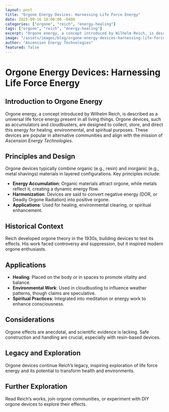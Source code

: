 ```yaml
---
layout: post
title: "Orgone Energy Devices: Harnessing Life Force Energy"
date: 2025-09-16 10:00:00 -0400
categories: ["orgone", "reich", "energy-healing"]
tags: ["orgone", "reich", "energy-healing"]
excerpt: "Orgone energy, a concept introduced by Wilhelm Reich, is described as a universal life force energy present in all living things. Orgone devices, such as accumulators and cloudbusters, are designed to collect, store, and direct this energy for healing, environmental, and spiritual purposes."
image: "/assets/images/blog/orgone-energy-devices-harnessing-life-force-energy-hero.jpg"
author: "Ascension Energy Technologies"
featured: false
---
```


# Orgone Energy Devices: Harnessing Life Force Energy

## Introduction to Orgone Energy
Orgone energy, a concept introduced by Wilhelm Reich, is described as a universal life force energy present in all living things. Orgone devices, such as accumulators and cloudbusters, are designed to collect, store, and direct this energy for healing, environmental, and spiritual purposes. These devices are popular in alternative communities and align with the mission of *Ascension Energy Technologies*.

## Principles and Design
Orgone devices typically combine organic (e.g., resin) and inorganic (e.g., metal shavings) materials in layered configurations. Key principles include:
- **Energy Accumulation**: Organic materials attract orgone, while metals reflect it, creating a dynamic energy flow.
- **Harmonization**: Devices are said to convert negative energy (DOR, or Deadly Orgone Radiation) into positive orgone.
- **Applications**: Used for healing, environmental clearing, or spiritual enhancement.

## Historical Context
Reich developed orgone theory in the 1930s, building devices to test its effects. His work faced controversy and suppression, but it inspired modern orgone enthusiasts.

## Applications
- **Healing**: Placed on the body or in spaces to promote vitality and balance.
- **Environmental Work**: Used in cloudbusting to influence weather patterns, though claims are speculative.
- **Spiritual Practices**: Integrated into meditation or energy work to enhance consciousness.

## Considerations
Orgone effects are anecdotal, and scientific evidence is lacking. Safe construction and handling are crucial, especially with resin-based devices.

## Legacy and Exploration
Orgone devices continue Reich’s legacy, inspiring exploration of life force energy and its potential to transform health and environments.

## Further Exploration
Read Reich’s works, join orgone communities, or experiment with DIY orgone devices to explore their effects.